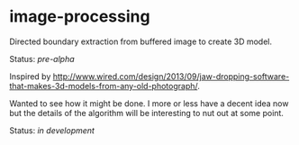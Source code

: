 image-processing
================

Directed boundary extraction from buffered image to create 3D model.

Status: *pre-alpha*

Inspired by http://www.wired.com/design/2013/09/jaw-dropping-software-that-makes-3d-models-from-any-old-photograph/.

Wanted to see how it might be done. I more or less have a decent idea now but the details of the algorithm will be interesting to nut out at some point. 

Status: *in development*
